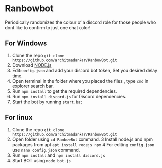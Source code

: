 # Ranbowbot

Periodically randomizes the colour of a discord role for those people who dont like to confirm to just one chat color!

## For Windows
 1. Clone the repo `git clone https://github.com/architmadankar/RanbowBot.git`
 2. Download [NODE.js](https://nodejs.org/dist/v12.14.1/node-v12.14.1-x64.msi)
 3. Edit`config.json` and add your discord bot token, Set you desired delay time.
 4. Open terminal in the folder where you placed the files , type `cmd` in explorer search bar.
 5. Run `npm install` to get the required dependencies.
 6. Run `npm install discord.js` for Discord dependencies.
 7. Start the bot by running `start.bat`
 
 ## For linux
  1. Clone the repo `git clone https://github.com/architmadankar/RanbowBot.git`
  2. Open folder using `cd RanbowBot` command.
  3 Install node.js and npm packages from apt `apt install nodejs npm`
  4 For editing `config.json` use `nano config.json` command.
  5. Run `npm install` and `npm install discord.js`
  6. Start BOT using `node bot.js`
